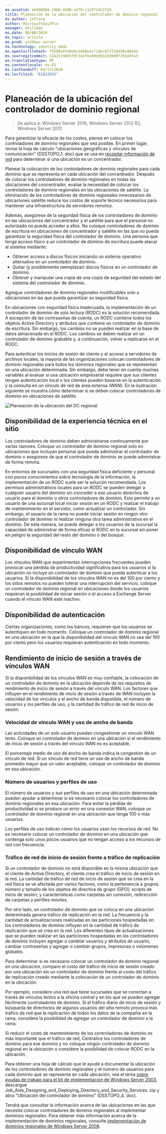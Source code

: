 ```yaml
---
ms.assetid: eb600904-24b8-4488-a278-c1c971dc2f2d
title: Planeación de la ubicación del controlador de dominio regional
ms.author: joflore
author: MicrosoftGuyJFlo
manager: mtillman
ms.date: 08/08/2018
ms.topic: article
ms.prod: windows-server
ms.technology: identity-adds
ms.openlocfilehash: f5b88afe50e9cb498eacf1bbc872718d50cd64da
ms.sourcegitcommit: 11421f4005f9f3a3f6c0db95b1836d0f765a9fa3
ms.translationtype: MT
ms.contentlocale: es-ES
ms.lasthandoff: 04/17/2020
ms.locfileid: "81623933"
---
```

# <a name="planning-regional-domain-controller-placement"></a>Planeación de la ubicación del controlador de dominio regional

> Se aplica a: Windows Server 2016, Windows Server 2012 R2, Windows Server 2012

Para garantizar la eficacia de los costos, piense en colocar los controladores de dominio regionales que sea posible. En primer lugar, revise la hoja de cálculo "ubicaciones geográficas y vínculos de comunicación" (DSSTOPO_1. doc) que se usa en [recopilar información de red](../../ad-ds/plan/Collecting-Network-Information.md) para determinar si una ubicación es un concentrador.

Planear la colocación de los controladores de dominio regionales para cada dominio que se representa en cada ubicación del concentrador. Después de colocar los controladores de dominio regionales en todas las ubicaciones del concentrador, evalúe la necesidad de colocar los controladores de dominio regionales en las ubicaciones de satélite. La eliminación de los controladores de dominio regionales innecesarios de ubicaciones satélite reduce los costos de soporte técnico necesarios para mantener una infraestructura de servidores remotos.

Además, asegúrese de la seguridad física de los controladores de dominio en las ubicaciones del concentrador y el satélite para que el personal no autorizado no pueda acceder a ellos. No coloque controladores de dominio de escritura en ubicaciones de concentrador y satélite en las que no pueda garantizar la seguridad física del controlador de dominio. Una persona que tenga acceso físico a un controlador de dominio de escritura puede atacar al sistema mediante:

- Obtener acceso a discos físicos iniciando un sistema operativo alternativo en un controlador de dominio.
- Quitar (y posiblemente reemplazar) discos físicos en un controlador de dominio.
- Obtener y manipular una copia de una copia de seguridad del estado del sistema del controlador de dominio.

Agregue controladores de dominio regionales modificables solo a ubicaciones en las que pueda garantizar su seguridad física.

En ubicaciones con seguridad física inadecuada, la implementación de un controlador de dominio de solo lectura (RODC) es la solución recomendada. A excepción de las contraseñas de cuenta, un RODC contiene todos los objetos Active Directory y atributos que contiene un controlador de dominio de escritura. Sin embargo, los cambios no se pueden realizar en la base de datos almacenada en el RODC. Los cambios se deben realizar en un controlador de dominio grabable y, a continuación, volver a replicarse en el RODC.

Para autenticar los inicios de sesión de cliente y el acceso a servidores de archivos locales, la mayoría de las organizaciones colocan controladores de dominio regionales para todos los dominios regionales que se representan en una ubicación determinada. Sin embargo, debe tener en cuenta muchas variables al evaluar si una ubicación empresarial requiere que sus clientes tengan autenticación local o los clientes pueden basarse en la autenticación y la consulta en un vínculo de red de área extensa (WAN). En la ilustración siguiente se muestra cómo determinar si se deben colocar controladores de dominio en ubicaciones de satélite.

![Planeación de la ubicación del DC regional](media/Planning-Regional-Domain-Controller-Placement/49892c8c-2c99-4aab-92ba-808dbc8048e2.gif)

## <a name="onsite-technical-expertise-availability"></a>Disponibilidad de la experiencia técnica en el sitio

Los controladores de dominio deben administrarse continuamente por varias razones. Coloque un controlador de dominio regional solo en ubicaciones que incluyan personal que pueda administrar el controlador de dominio o asegúrese de que el controlador de dominio se puede administrar de forma remota.

En entornos de sucursales con una seguridad física deficiente y personal con pocos conocimientos sobre tecnología de la información, la implementación de un RODC suele ser la solución recomendada. Los permisos administrativos locales para un RODC se pueden delegar a cualquier usuario del dominio sin conceder a ese usuario derechos de usuario para el dominio u otros controladores de dominio. Esto permite a un usuario de una sucursal local iniciar sesión en un RODC y realizar el trabajo de mantenimiento en el servidor, como actualizar un controlador. Sin embargo, el usuario de la rama no puede iniciar sesión en ningún otro controlador de dominio ni realizar ninguna otra tarea administrativa en el dominio. De esta manera, se puede delegar a los usuarios de la sucursal la capacidad de administrar de forma eficaz el RODC en la sucursal sin poner en peligro la seguridad del resto del dominio o del bosque.

## <a name="wan-link-availability"></a>Disponibilidad de vínculo WAN

Los vínculos WAN que experimentan interrupciones frecuentes pueden provocar una pérdida de productividad significativa para los usuarios si la ubicación no incluye un controlador de dominio que pueda autenticar a los usuarios. Si la disponibilidad de los vínculos WAN no es del 100 por ciento y los sitios remotos no pueden tolerar una interrupción del servicio, coloque un controlador de dominio regional en ubicaciones donde los usuarios requieran la posibilidad de iniciar sesión o el acceso a Exchange Server cuando el vínculo WAN esté inactivo.

## <a name="authentication-availability"></a>Disponibilidad de autenticación

Ciertas organizaciones, como los bancos, requieren que los usuarios se autentiquen en todo momento. Coloque un controlador de dominio regional en una ubicación en la que la disponibilidad del vínculo WAN no sea del 100 por ciento pero los usuarios requieran autenticación en todo momento.

## <a name="logon-performance-over-wan-links"></a>Rendimiento de inicio de sesión a través de vínculos WAN

Si la disponibilidad de los vínculos WAN es muy confiable, la colocación de un controlador de dominio en la ubicación depende de los requisitos de rendimiento de inicio de sesión a través del vínculo WAN. Los factores que influyen en el rendimiento de inicio de sesión a través de WAN incluyen la velocidad de los vínculos y el ancho de banda disponible, el número de usuarios y los perfiles de uso, y la cantidad de tráfico de red de inicio de sesión

### <a name="wan-link-speed-and-bandwidth-utilization"></a>Velocidad de vínculo WAN y uso de ancho de banda

Las actividades de un solo usuario pueden congestionar un vínculo WAN lento. Coloque un controlador de dominio en una ubicación si el rendimiento de inicio de sesión a través del vínculo WAN no es aceptable.

El porcentaje medio de uso de ancho de banda indica la congestión de un vínculo de red. Si un vínculo de red tiene un uso de ancho de banda promedio mayor que un valor aceptable, coloque un controlador de dominio en esa ubicación.

### <a name="number-of-users-and-usage-profiles"></a>Número de usuarios y perfiles de uso

El número de usuarios y sus perfiles de uso en una ubicación determinada pueden ayudar a determinar si es necesario colocar los controladores de dominio regionales en esa ubicación. Para evitar la pérdida de productividad si se produce un error en una conexión WAN, coloque un controlador de dominio regional en una ubicación que tenga 100 o más usuarios.

Los perfiles de uso indican cómo los usuarios usan los recursos de red. No es necesario colocar un controlador de dominio en una ubicación que contenga solo unos pocos usuarios que no tengan acceso a los recursos de red con frecuencia.

### <a name="logon-network-traffic-vs-replication-traffic"></a>Tráfico de red de inicio de sesión frente a tráfico de replicación

Si un controlador de dominio no está disponible en la misma ubicación que el cliente de Active Directory, el cliente crea el tráfico de inicio de sesión en la red. La cantidad de tráfico de red de inicio de sesión que se crea en la red física se ve afectada por varios factores, como la pertenencia a grupos. número y tamaño de los objetos de directiva de grupo (GPO); scripts de inicio de sesión; y características como carpetas sin conexión, redirección de carpetas y perfiles móviles.

Por otro lado, un controlador de dominio que se coloca en una ubicación determinada genera tráfico de replicación en la red. La frecuencia y la cantidad de actualizaciones realizadas en las particiones hospedadas en los controladores de dominio influyen en la cantidad de tráfico de replicación que se crea en la red. Los diferentes tipos de actualizaciones que se pueden realizar en las particiones hospedadas en los controladores de dominio incluyen agregar o cambiar usuarios y atributos de usuario, cambiar contraseñas y agregar o cambiar grupos, impresoras o volúmenes globales.

Para determinar si es necesario colocar un controlador de dominio regional en una ubicación, compare el costo del tráfico de inicio de sesión creado por una ubicación sin un controlador de dominio frente al costo del tráfico de replicación creado mediante la colocación de un controlador de dominio en la ubicación.

Por ejemplo, considere una red que tiene sucursales que se conectan a través de vínculos lentos a la oficina central y en los que se pueden agregar fácilmente controladores de dominio. Si el tráfico diario de inicio de sesión y búsqueda de directorios de algunos usuarios del sitio remoto provoca más tráfico de red que la replicación de todos los datos de la compañía en la rama, considere la posibilidad de agregar un controlador de dominio a la rama.

Si reducir el costo de mantenimiento de los controladores de dominio es más importante que el tráfico de red, Centralice los controladores de dominio para ese dominio y no coloque ningún controlador de dominio regional en la ubicación o considere la posibilidad de colocar RODC en la ubicación.

Para obtener una hoja de cálculo que le ayude a documentar la ubicación de los controladores de dominio regionales y el número de usuarios para cada dominio que se representa en cada ubicación, vea el tema [sobre ayudas de trabajo para el kit de implementación de Windows Server 2003](https://microsoft.com/download/details.aspx?id=9608), descargue Job_Aids_Designing_and_Deploying_Directory_and_Security_Services. zip y abra "Ubicación del controlador de dominio" (DSSTOPO_4. doc).

Tendrá que consultar la información acerca de las ubicaciones en las que necesita colocar controladores de dominio regionales al implementar dominios regionales. Para obtener más información acerca de la implementación de dominios regionales, consulte [implementación de dominios regionales de Windows Server 2008](https://technet.microsoft.com/library/cc755118.aspx).
